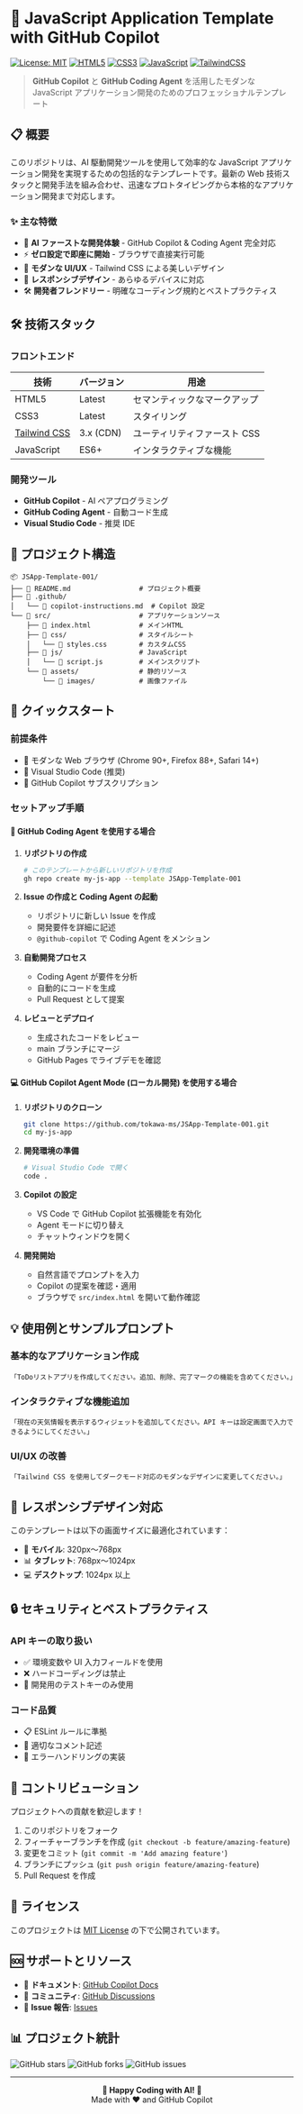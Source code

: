 # 🚀 JavaScript Application Template with GitHub Copilot

[![License: MIT](https://img.shields.io/badge/License-MIT-yellow.svg)](https://opensource.org/licenses/MIT)
[![HTML5](https://img.shields.io/badge/HTML5-E34F26?style=flat&logo=html5&logoColor=white)](https://developer.mozilla.org/docs/Web/HTML)
[![CSS3](https://img.shields.io/badge/CSS3-1572B6?style=flat&logo=css3&logoColor=white)](https://developer.mozilla.org/docs/Web/CSS)
[![JavaScript](https://img.shields.io/badge/JavaScript-F7DF1E?style=flat&logo=javascript&logoColor=black)](https://developer.mozilla.org/docs/Web/JavaScript)
[![TailwindCSS](https://img.shields.io/badge/Tailwind_CSS-38B2AC?style=flat&logo=tailwind-css&logoColor=white)](https://tailwindcss.com/)

> **GitHub Copilot** と **GitHub Coding Agent** を活用したモダンな JavaScript アプリケーション開発のためのプロフェッショナルテンプレート

## 📋 概要

このリポジトリは、AI 駆動開発ツールを使用して効率的な JavaScript アプリケーション開発を実現するための包括的なテンプレートです。最新の Web 技術スタックと開発手法を組み合わせ、迅速なプロトタイピングから本格的なアプリケーション開発まで対応します。

### ✨ 主な特徴

- 🤖 **AI ファーストな開発体験** - GitHub Copilot & Coding Agent 完全対応
- ⚡ **ゼロ設定で即座に開始** - ブラウザで直接実行可能
- 🎨 **モダンな UI/UX** - Tailwind CSS による美しいデザイン
- 📱 **レスポンシブデザイン** - あらゆるデバイスに対応
- 🛠️ **開発者フレンドリー** - 明確なコーディング規約とベストプラクティス

## 🛠️ 技術スタック

### フロントエンド

| 技術                                     | バージョン | 用途                         |
| ---------------------------------------- | ---------- | ---------------------------- |
| HTML5                                    | Latest     | セマンティックなマークアップ |
| CSS3                                     | Latest     | スタイリング                 |
| [Tailwind CSS](https://tailwindcss.com/) | 3.x (CDN)  | ユーティリティファースト CSS |
| JavaScript                               | ES6+       | インタラクティブな機能       |

### 開発ツール

- **GitHub Copilot** - AI ペアプログラミング
- **GitHub Coding Agent** - 自動コード生成
- **Visual Studio Code** - 推奨 IDE

## 📁 プロジェクト構造

```
📦 JSApp-Template-001/
├── 📄 README.md                 # プロジェクト概要
├── 📄 .github/
│   └── 📄 copilot-instructions.md  # Copilot 設定
└── 📁 src/                      # アプリケーションソース
    ├── 📄 index.html            # メインHTML
    ├── 📁 css/                  # スタイルシート
    │   └── 📄 styles.css        # カスタムCSS
    ├── 📁 js/                   # JavaScript
    │   └── 📄 script.js         # メインスクリプト
    └── 📁 assets/               # 静的リソース
        └── 📁 images/           # 画像ファイル
```

## 🚀 クイックスタート

### 前提条件

- 📌 モダンな Web ブラウザ (Chrome 90+, Firefox 88+, Safari 14+)
- 📌 Visual Studio Code (推奨)
- 📌 GitHub Copilot サブスクリプション

### セットアップ手順

#### 🤖 GitHub Coding Agent を使用する場合

1. **リポジトリの作成**

   ```bash
   # このテンプレートから新しいリポジトリを作成
   gh repo create my-js-app --template JSApp-Template-001
   ```

2. **Issue の作成と Coding Agent の起動**

   - リポジトリに新しい Issue を作成
   - 開発要件を詳細に記述
   - `@github-copilot` で Coding Agent をメンション

3. **自動開発プロセス**

   - Coding Agent が要件を分析
   - 自動的にコードを生成
   - Pull Request として提案

4. **レビューとデプロイ**
   - 生成されたコードをレビュー
   - main ブランチにマージ
   - GitHub Pages でライブデモを確認

#### 💻 GitHub Copilot Agent Mode (ローカル開発) を使用する場合

1. **リポジトリのクローン**

   ```bash
   git clone https://github.com/tokawa-ms/JSApp-Template-001.git
   cd my-js-app
   ```

2. **開発環境の準備**

   ```bash
   # Visual Studio Code で開く
   code .
   ```

3. **Copilot の設定**

   - VS Code で GitHub Copilot 拡張機能を有効化
   - Agent モードに切り替え
   - チャットウィンドウを開く

4. **開発開始**
   - 自然言語でプロンプトを入力
   - Copilot の提案を確認・適用
   - ブラウザで `src/index.html` を開いて動作確認

## 💡 使用例とサンプルプロンプト

### 基本的なアプリケーション作成

```
「ToDoリストアプリを作成してください。追加、削除、完了マークの機能を含めてください。」
```

### インタラクティブな機能追加

```
「現在の天気情報を表示するウィジェットを追加してください。API キーは設定画面で入力できるようにしてください。」
```

### UI/UX の改善

```
「Tailwind CSS を使用してダークモード対応のモダンなデザインに変更してください。」
```

## 📱 レスポンシブデザイン対応

このテンプレートは以下の画面サイズに最適化されています：

- 📱 **モバイル**: 320px〜768px
- 📊 **タブレット**: 768px〜1024px
- 💻 **デスクトップ**: 1024px 以上

## 🔒 セキュリティとベストプラクティス

### API キーの取り扱い

- ✅ 環境変数や UI 入力フィールドを使用
- ❌ ハードコーディングは禁止
- 🔐 開発用のテストキーのみ使用

### コード品質

- 📋 ESLint ルールに準拠
- 📝 適切なコメント記述
- 🧪 エラーハンドリングの実装

## 🤝 コントリビューション

プロジェクトへの貢献を歓迎します！

1. このリポジトリをフォーク
2. フィーチャーブランチを作成 (`git checkout -b feature/amazing-feature`)
3. 変更をコミット (`git commit -m 'Add amazing feature'`)
4. ブランチにプッシュ (`git push origin feature/amazing-feature`)
5. Pull Request を作成

## 📄 ライセンス

このプロジェクトは [MIT License](LICENSE) の下で公開されています。

## 🆘 サポートとリソース

- 📖 **ドキュメント**: [GitHub Copilot Docs](https://docs.github.com/en/copilot)
- 💬 **コミュニティ**: [GitHub Discussions](https://github.com/github/copilot-docs/discussions)
- 🐛 **Issue 報告**: [Issues](https://github.com/tokawa-ms/JSApp-Template-001/issues)

## 📊 プロジェクト統計

![GitHub stars](https://img.shields.io/github/stars/tokawa-ms/JSApp-Template-001?style=social)
![GitHub forks](https://img.shields.io/github/forks/tokawa-ms/JSApp-Template-001?style=social)
![GitHub issues](https://img.shields.io/github/issues/tokawa-ms/JSApp-Template-001)

---

<div align="center">
  <strong>🚀 Happy Coding with AI! 🤖</strong><br>
  Made with ❤️ and GitHub Copilot
</div>
